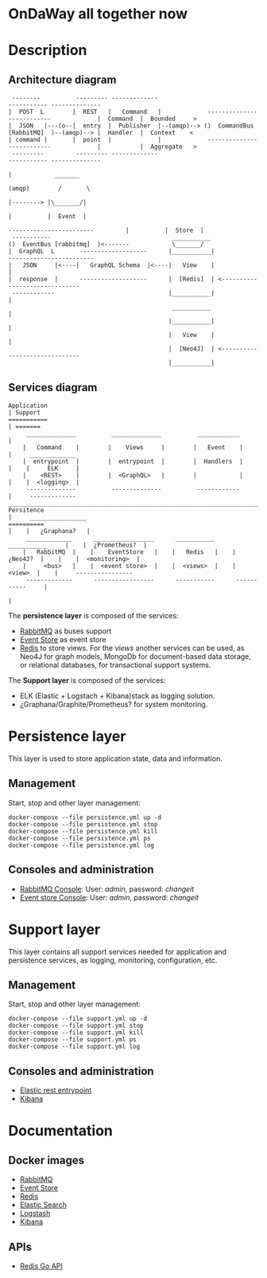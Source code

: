 OnDaWay all together now
========================

# Description

## Architecture diagram

     --------          --------- -------------                                                      ----------- --------------            
    |  POST  L        |  REST   |   Command   |             --------------------------             |  Command  |  Bounded     >           
    |  JSON   |---(o--|  entry  |  Publisher  |--(amqp)--> ()  CommandBus [RabbitMQ]  )--(amqp)--> |  Handler  |  Context    <            
    | command |       |  point  |             |             --------------------------             |           |  Aggregate   >           
     ---------         --------- -------------                                                      ----------- --------------            
                                                                                                                  |            _______    
                                                                                                                (amqp)        /       \   
                                                                                                                  |--------> |\_______/|  
                                                                                                                  |          |  Event  |  
                                                                                 ------------------------         |          |  Store  |  
     -----------                                  ___________                   ()  EventBus [rabbitmq]  )<-------            \_______/   
    |  GraphQL  L       -------------------      |___________|                   ------------------------                                 
    |   JSON     |<----|   GraphQL Schema  |<----|   View    |                               |
    |  response  |      -------------------      |  [Redis]  | <------------------------------
     ------------                                |___________|                               |
                                                  ___________                                |
                                                 |___________|                               |
                                                 |   View    |                               |
                                                 |  [Neo4J]  | <------------------------------
                                                 |___________|



## Services diagram

    Application                                                                     | Support
    ===========                                                                     | =======
         ______________          ______________          ____________               |  
        |   Command    |        |    Views     |        |   Event    |              |     _____________
        |  entrypoint  |        |  entrypoint  |        |  Handlers  |              |    |     ELK     |
        |    <REST>    |        |  <GraphQL>   |        |            |              |    |  <logging>  |
         --------------          --------------          ------------               |     -------------
    ________________________________________________________________________________|
    Persitence                                                                      |     ________________
    ==========                                                                      |    |   ¿Graphana?   |
         _____________      _________________      ___________      ___________     |    |  ¿Prometheus?  |
        |   RabbitMQ  |    |    EventStore   |    |   Redis   |    |  ¿Neo4J?  |    |    |  <monitoring>  |   
        |     <bus>   |    |  <event store>  |    |  <views>  |    |   <view>  |    |     ----------------
         -------------      -----------------      -----------      -----------     |
                                                                                    |


The **persistence layer** is composed of the services:

  - [RabbitMQ](https://www.rabbitmq.com/) as buses support
  - [Event Store](https://geteventstore.com/) as event store
  - [Redis](http://redis.io) to store views. For the *views* another services can be used, as Neo4J for graph models, MongoDb for document-based data storage, or relational databases, for transactional support systems.

The **Support layer** is composed of the services:

  - ELK (Elastic + Logstach + Kibana)stack as logging solution.
  - ¿Graphana/Graphite/Prometheus? for system monitoring.


# Persistence layer 

This layer is used to store application state, data and information. 

## Management

Start, stop and other layer management: 

    docker-compose --file persistence.yml up -d
    docker-compose --file persistence.yml stop
    docker-compose --file persistence.yml kill
    docker-compose --file persistence.yml ps 
    docker-compose --file persistence.yml log 

## Consoles and administration

  - [RabbitMQ Console](http://localhost:15672): User: *admin*, password: *changeit*
  - [Event store Console](http://localhost:2113): User: *admin*, password: *changeit*


# Support layer 

This layer contains all support services needed for application and persistence services, as logging, monitoring, configuration, etc.

## Management

Start, stop and other layer management: 

    docker-compose --file support.yml up -d
    docker-compose --file support.yml stop
    docker-compose --file support.yml kill
    docker-compose --file support.yml ps 
    docker-compose --file support.yml log 

## Consoles and administration

  - [Elastic rest entrypoint](http://localhost:9200/) 
  - [Kibana](http://localhost:5601)


# Documentation

## Docker images

  - [RabbitMQ](https://hub.docker.com/_/rabbitmq/)
  - [Event Store](https://hub.docker.com/r/madkom/eventstore-docker/)
  - [Redis](https://hub.docker.com/_/redis/)
  - [Elastic Search](https://hub.docker.com/_/elasticsearch/)
  - [Logstash](https://hub.docker.com/_/logstash/)
  - [Kibana](https://hub.docker.com/_/kibana/)


## APIs

  - [Redis Go API](https://github.com/go-redis/redis)
